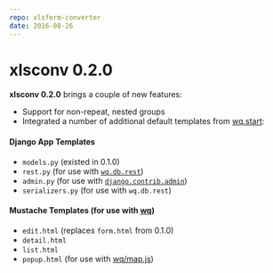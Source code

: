 ```yaml
---
repo: xlsform-converter
date: 2016-08-26
---
```


# xlsconv 0.2.0

**xlsconv 0.2.0** brings a couple of new features:
- Support for non-repeat, nested groups
- Integrated a number of additional default templates from [wq.start](https://github.com/wq/wq.start):

#### Django App Templates
- `models.py` (existed in 0.1.0)
- `rest.py` (for use with [`wq.db.rest`](../wq.db/rest.md))
- `admin.py` (for use with [`django.contrib.admin`](https://docs.djangoproject.com/en/1.10/ref/contrib/admin/))
- `serializers.py` (for use with `wq.db.rest`)

#### Mustache Templates (for use with [wq](https://github.com/sheppard/django-mustache))
- `edit.html` (replaces `form.html` from 0.1.0)
- `detail.html`
- `list.html`
- `popup.html` (for use with [wq/map.js](../@wq/map.md))
